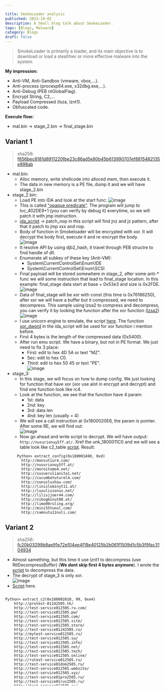 ```yaml
---

title: SmokeLoader analysis
published: 2023-10-02
description: A Small blog talk about SmokeLoader.
tags: [Blogs, Malware]
category: Blogs
draft: false
---
```


> SmokeLoader is primarily a loader, and its main objective is to download or load a stealthier or more effective malware into the system.

**My impression:**
  + Anti-VM, Anti-Sandbox (vmware, vbox,...).
  + Anti-process (procexp64.exe, x32dbg.exe,...).
  + Anti-Debug (PEB ntGlobalFlag).
  + Encrypt String, C2,...
  + Payload Compressed (lsza, lznt1).
  + Obfuscated code.

**Execute flow:**
  + mal.bin -> stage_2.bin -> final_stage.bin

## Variant 1
  > sha256: [f656bec8181d8911220fbe23c86ad5e80b45b613990707ef8815482135e898ab](https://www.virustotal.com/gui/file/cef4f5f561b5c481c67e0a9a3dd751d18d696b61c7a5dab5ebb29535093741b4)
  - mal.bin:
    - Alloc memory, write shellcode into alloced mem, then execute it.
    - The data in new memory is a PE file, dump it and we will have stage_2.bin
  - stage_2.bin:
    - Load PE into IDA and look at the start func:
      ![image](pic/variant_1_start.png)
    - This is called ["opaque predicate"](https://en.wikipedia.org/wiki/Opaque_predicate). The program will jump to loc_402DE9+1 (you can verify by debug it) everytime, so we will patch it with jmp instruction.
    - [ida_script](https://github.com/AnduinBrian/malware_adventure/blob/SmokeLoader/SmokeLoader/ida_script_universal/ida_script.py#L12) -> patch_nop in this script will find jnz and jz pattern, after that it patch to jmp xxx and nop.
    - Body of function in Smokeloader will be encrypted with xor. It will decrypt the body first, execute it and re-encrypt the body. <br>
    ![image](pic/variant_1_func.png)
    - It resolve API by using djb2_hash, it travel through PEB structre to find handle of dll.
    - Enumerate all subkey of these key (Anti-VM):
      - System\CurrentControlSet\Enum\IDE
      - System\CurrentControlSet\Enum\SCSI
    - Final payload will be stored somewhere in stage_2, after some anti-* func we will some instruction that lead to final_stage location. In this example: final_stage data start at base + 0x53e3 and size is 0x2FDE.<br>
    ![image](pic/variant_1_size.png)
    - Data of final_stage will be xor with const (this time is 0x76186250), after xor we will have a buffer but it compressed, we need to decompress. This sample using lzsa2 to compress and decompress, you can verify it by looking the function after the xor function ([lzsa2](https://www.manhunter.ru/assembler/1593_raspakovka_dannih_v_formate_lzsa1_i_lzsa2_na_assemblere.html)) <br>
    ![image](pic/variant_1_lzsa2.png)
    - I use unicorn engine to emulate, the script [here](https://github.com/AnduinBrian/malware_adventure/blob/SmokeLoader/SmokeLoader/variant%201/Scripts/ida_uc_emu.py). The function [xor_dword](https://github.com/AnduinBrian/malware_adventure/blob/SmokeLoader/SmokeLoader/ida_script_universal/ida_script.py#L38) in the ida_script will be used for xor function i mention before.
    - First 4 bytes is the length of the compressed data (0x5400).
    - After run emu script. We have a binary, but not in PE format. We just need to fix 3 place:
      - First: edit to hex 4D 5A or text "MZ".
      - Sec: edit to hex C0.
      - Third: edit to hex 50 45 or text "PE". <br>
   ![image](pic/variant_1_pe.png)
  - stage_3:
    - In this stage, we will focus on how to dump config. We just looking for function that have xor (xor use alot in encrypt and decrypt) and find one function look like rc4.
    - Look at the function, we see that the function have 4 param:
      - 1st: data
      - 2nd: key
      - 3rd: data len
      - 4nd: key len (usually = 4) 
    - We will see a call instruction at 0x1800020E6, the param is pointer. After some RE, we will find out:<br>
      ![image](pic/variant_1_structure.png)
    - Now go ahead and write script to decrypt. We will have output: ```http://nusurionuy5ff.at/```. Xref the unk_1800011C0 and we will see a table look like c2_table [script](https://github.com/AnduinBrian/malware_adventure/blob/SmokeLoader/SmokeLoader/variant%201/Scripts/extract_conf.py#L29). Result:
    ```
      Python> extract_config(0x180001A90, 0xd)
        http://monsutiur4.com/
        http://nusurionuy5ff.at/
        http://moroitomo4.net/
        http://susuerulianita1.net/
        http://cucumbetuturel4.com/
        http://nunuslushau.com/
        http://linislominyt11.at/
        http://luxulixionus.net/
        http://lilisjjoer44.com/
        http://nikogminut88.at/
        http://limo00ruling.org/
        http://mini55tunul.com/
        http://samnutu11nuli.com/
    ```
    
## Variant 2
> sha256: [fc20b03299b8ae91e72e104ee4f18e40125b2b061f1509d1c5b3f9fac3104934](https://www.virustotal.com/gui/file/fc20b03299b8ae91e72e104ee4f18e40125b2b061f1509d1c5b3f9fac3104934)
  - Almost samething, but this time it use lznt1 to decompress (use RtlDecompressBuffer) (**We dont skip first 4 bytes anymore**). I wrote the [script](https://github.com/AnduinBrian/malware_adventure/blob/SmokeLoader/SmokeLoader/variant%202/Scripts/lznt1_decompress.py) to decompress the data.
  - The decrypt of stage_3 is only xor. <br>
  ![image](pic/variant_2_structure.png)
  - [Script](https://github.com/AnduinBrian/malware_adventure/blob/SmokeLoader/SmokeLoader/variant%202/Scripts/extract_config.py) here.
  
<div style="height: 300px; overflow-y: scroll;border: none">

```console
Python> extract_c2(0x180002810, 99, 0xe4)
    http://protest-01242505.tk/
    http://test-service012505.ru.com/
    http://test-service012505.pw/
    http://test-service012505.com/
    http://test-service012505.site/
    http://test-service012505.store/
    http://test-service01242505.ru/
    http://mytest-service012505.ru/
    http://test-service012505.su/
    http://test-service012505.info/
    http://test-service012505.net/
    http://test-service012505.tech/
    http://test-service012505.online/
    http://rutest-service012505.ru/
    http://test-service01dom2505.ru/
    http://test-service012505.website/
    http://test-service012505.xyz/
    http://test-service01pro2505.ru/
    http://test-service01rus2505.ru/
    http://test-service012505.eu/
    http://test-service012505.press/
    http://protest-service012505.ru/
    http://rustest-service012505.ru/
    http://test-service012505.net2505.ru/
    http://test-service012505.space/
    http://domtest-service012505.ru/
    http://mirtest-service012505.ru/
    http://test-service012505.org2505.ru/
    http://test-service012505.pp2505.ru/
    http://test-service012505.pro/
    http://test-service012505.host/
    http://test-service012505.fun/
    http://mostest-service012505.ru/
    http://toptest-service012505.ru/
    http://alltest-service012505.ru/
    http://vsetest-service012505.ru/
    http://newtest-service012505.ru/
    http://biotest-service012505.ru/
    http://test-service01shop2505.ru/
    http://test-service01info2505.ru/
    http://test-service01plus2505.ru/
    http://test-service01club2505.ru/
    http://test-service01torg2505.ru/
    http://test-service01land2505.ru/
    http://test-service01life2505.ru/
    http://test-service01blog2505.ru/
    http://megatest-service012505.ru/
    http://infotest-service012505.ru/
    http://besttest-service012505.ru/
    http://shoptest-service012505.ru/
    http://kupitest-service012505.ru/
    http://proftest-service012505.ru/
    http://clubtest-service012505.ru/
    http://mytest-service01242505.ru/
    http://rutest-service01242505.ru/
    http://test-service01stroy2505.ru/
    http://test-service01forum2505.ru/
    http://supertest-service012505.ru/
    http://protest-service01242505.ru/
    http://protest-01252505.ml/
    http://protest-01262505.ga/
    http://protest-01272505.cf/
    http://protest-01282505.gq/
    http://protest-01292505.com/
    http://protest-01302505.net/
    http://protest-01312505.org/
    http://protest-01322505.biz/
    http://protest-01332505.info/
    http://protest-01342505.eu/
    http://protest-01352505.nl/
    http://protest-01362505.mobi/
    http://protest-01372505.name/
    http://protest-01382505.me/
    http://protest-01392505.garden/
    http://protest-01402505.art/
    http://protest-01412505.band/
    http://protest-01422505.bargains/
    http://protest-01432505.bet/
    http://protest-01442505.blue/
    http://protest-01452505.business/
    http://protest-01462505.casa/
    http://protest-01472505.city/
    http://protest-01482505.click/
    http://protest-01492505.company/
    http://protest-01502505.futbol/
    http://protest-01512505.gallery/
    http://protest-01522505.game/
    http://protest-01532505.games/
    http://protest-01542505.graphics/
    http://protest-01552505.group/
    http://protest-02252505.ml/
    http://protest-02262505.ga/
    http://protest-02272505.cf/
    http://protest-02282505.gq/
    http://protest-03252505.ml/
    http://protest-03262505.ga/
    http://protest-03272505.cf/
    http://protest-03282505.gq/
    http://protest-05242505.tk/
```
</div>

<style>
  pre.astro-code.github-dark {
    margin: 0;
  }
</style>